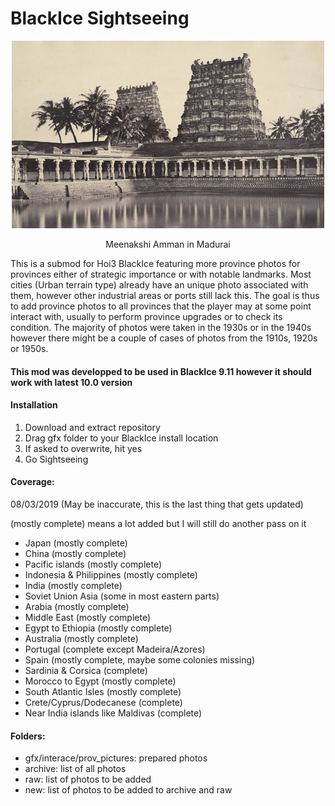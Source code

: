 # BlackIce Sightseeing

<p align="center">
<img src="https://raw.githubusercontent.com/Dozed12/BlackIce-Sightseeing/master/archive/madurai.jpg?token=AKF9E_RJzecSb5nebPMiJ2WHqR5mtPypks5cinAqwA%3D%3D" alt="alt text" width="500" height="300">  
</p>

<p align="center">
Meenakshi Amman in Madurai
</p>

This is a submod for Hoi3 BlackIce featuring more province photos for provinces either of strategic importance or with notable landmarks. Most cities (Urban terrain type) already have an unique photo associated with them, however other industrial areas or ports still lack this. The goal is thus to add province photos to all provinces that the player may at some point interact with, usually to perform province upgrades or to check its condition. The majority of photos were taken in the 1930s or in the 1940s however there might be a couple of cases of photos from the 1910s, 1920s or 1950s.

#### This mod was developped to be used in BlackIce 9.11 however it should work with latest 10.0 version

#### Installation

1. Download and extract repository
2. Drag gfx folder to your BlackIce install location
3. If asked to overwrite, hit yes
4. Go Sightseeing

#### Coverage:

08/03/2019 (May be inaccurate, this is the last thing that gets updated)

(mostly complete) means a lot added but I will still do another pass on it

- Japan (mostly complete)
- China (mostly complete)
- Pacific islands (mostly complete)
- Indonesia & Philippines (mostly complete)
- India (mostly complete)
- Soviet Union Asia (some in most eastern parts)
- Arabia (mostly complete)
- Middle East (mostly complete)
- Egypt to Ethiopia (mostly complete)
- Australia (mostly complete)
- Portugal (complete except Madeira/Azores)
- Spain (mostly complete, maybe some colonies missing)
- Sardinia & Corsica (complete)
- Morocco to Egypt (mostly complete)
- South Atlantic Isles (mostly complete)
- Crete/Cyprus/Dodecanese (complete)
- Near India islands like Maldivas (complete)

#### Folders:

- gfx/interace/prov_pictures: prepared photos
- archive: list of all photos
- raw: list of photos to be added
- new: list of photos to be added to archive and raw
